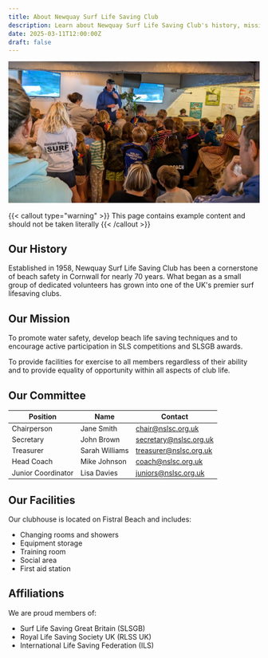 ```yaml
---
title: About Newquay Surf Life Saving Club
description: Learn about Newquay Surf Life Saving Club's history, mission, and values
date: 2025-03-11T12:00:00Z
draft: false
---
```


![2024 awards at Fistral Beach Bar](PXL_20240721_112113350__beach_bar_awards_cropped.jpg)

{{< callout type="warning" >}}
  This page contains example content and should not be taken literally
{{< /callout >}}

## Our History

Established in 1958, Newquay Surf Life Saving Club has been a cornerstone of beach safety in Cornwall for nearly 70 years. What began as a small group of dedicated volunteers has grown into one of the UK's premier surf lifesaving clubs.

## Our Mission

To promote water safety, develop beach life saving techniques and to encourage active participation in SLS competitions and SLSGB awards.

To provide facilities for exercise to all members regardless of their ability and to provide equality of opportunity within all aspects of club life.

## Our Committee

| Position | Name | Contact |
|----------|------|---------|
| Chairperson | Jane Smith | chair@nslsc.org.uk |
| Secretary | John Brown | secretary@nslsc.org.uk |
| Treasurer | Sarah Williams | treasurer@nslsc.org.uk |
| Head Coach | Mike Johnson | coach@nslsc.org.uk |
| Junior Coordinator | Lisa Davies | juniors@nslsc.org.uk |

## Our Facilities

Our clubhouse is located on Fistral Beach and includes:

- Changing rooms and showers
- Equipment storage
- Training room
- Social area
- First aid station

## Affiliations

We are proud members of:

- Surf Life Saving Great Britain (SLSGB)
- Royal Life Saving Society UK (RLSS UK)
- International Life Saving Federation (ILS)
